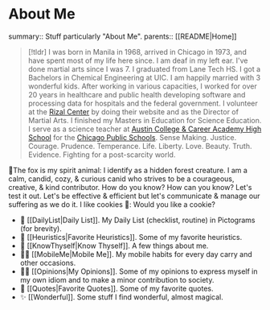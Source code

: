 # About Me

summary:: Stuff particularly "About Me".
parents:: [[README|Home]]

> [!tldr]
> I was born in Manila in 1968, arrived in Chicago in 1973, and have spent most of my life here since. I am deaf in my left ear. I've done martial arts since I was 7. I graduated from Lane Tech HS. I got a Bachelors in Chemical Engineering at UIC. I am happily married with 3 wonderful kids. After working in various capacities, I worked for over 20 years in healthcare and public health developing software and processing data for hospitals and the federal government. I volunteer at the [Rizal Center](https://rizalcenter.org) by doing their website and as the Director of Martial Arts. I finished my Masters in Education for Science Education. I serve as a science teacher at [Austin College & Career Academy High School](https://www.accachicago.cps.edu/) for the [Chicago Public Schools](https://www.cps.edu/). 
> Sense Making. Justice. Courage. Prudence. Temperance. Life. Liberty. Love. Beauty. Truth. Evidence. Fighting for a post-scarcity world.

🦊The fox is my spirit animal: I identify as a hidden forest creature. I am a calm, candid, cozy, & curious canid who strives to be a courageous, creative, & kind contributor. How do you know? How can you know? Let's test it out. Let's be effective & efficient but let's communicate & manage our suffering as we do it. I like cookies 🍪: Would you like a cookie? 

- 🍞 [[DailyList|Daily List]]. My Daily List (checklist, routine) in Pictograms (for brevity).
- 🌱 [[Heuristics|Favorite Heuristics]]. Some of my favorite heuristics.
- 🦊 [[KnowThyself|Know Thyself]]. A few things about me.
- 🚶🏽 [[MobileMe|Mobile Me]]. My mobile habits for every day carry and other occasions.
- 🤌🏽 [[Opinions|My Opinions]]. Some of my opinions to express myself in my own idiom and to make a minor contribution to society.
- 💬 [[Quotes|Favorite Quotes]]. Some of my favorite quotes.
- ✨ [[Wonderful]]. Some stuff I find wonderful, almost magical.
